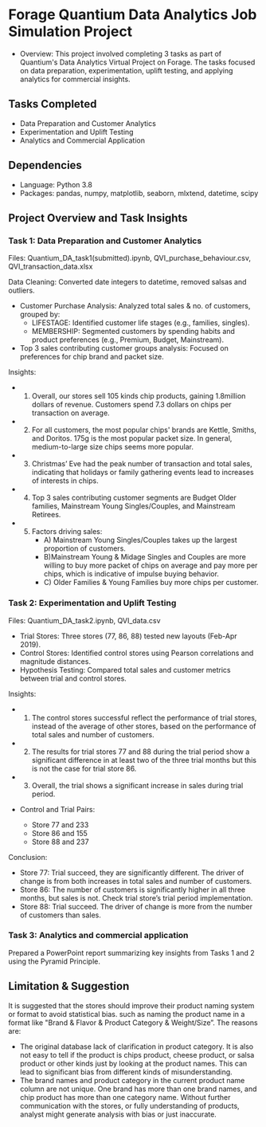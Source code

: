 # Forage Quantium Data Analytics Job Simulation Project
- Overview:
This project involved completing 3 tasks as part of Quantium's Data Analytics Virtual Project on Forage. The tasks focused on data preparation, experimentation, uplift testing, and applying analytics for commercial insights.

## Tasks Completed
- Data Preparation and Customer Analytics
- Experimentation and Uplift Testing
- Analytics and Commercial Application

## Dependencies
- Language: Python 3.8
- Packages: pandas, numpy, matplotlib, seaborn, mlxtend, datetime, scipy
## Project Overview and Task Insights 
### Task 1: Data Preparation and Customer Analytics
Files: Quantium_DA_task1(submitted).ipynb, QVI_purchase_behaviour.csv, QVI_transaction_data.xlsx

Data Cleaning: Converted date integers to datetime, removed salsas and outliers.
- Customer Purchase Analysis: Analyzed total sales & no. of customers, grouped by:
  - LIFESTAGE: Identified customer life stages (e.g., families, singles).
  - MEMBERSHIP: Segmented customers by spending habits and product preferences (e.g., Premium, Budget, Mainstream).
- Top 3 sales contributing customer groups analysis: Focused on preferences for chip brand and packet size.

Insights:
- 1. Overall, our stores sell 105 kinds chip products, gaining 1.8million dollars of revenue. Customers spend 7.3 dollars on chips per transaction on average.
- 2. For all customers, the most popular chips' brands are Kettle, Smiths, and Doritos. 175g is the most popular packet size. In general, medium-to-large size chips seems more popular.
- 3. Christmas’ Eve had the peak number of transaction and total sales, indicating that holidays or family gathering events lead to increases of interests in chips.
- 4. Top 3 sales contributing customer segments are Budget Older families, Mainstream Young Singles/Couples, and Mainstream Retirees.
- 5. Factors driving sales:
     - A) Mainstream Young Singles/Couples takes up the largest proportion of customers.
     - B)Mainstream Young & Midage Singles and Couples are more willing to buy more packet of chips on average and pay more per chips, which is indicative of impulse buying behavior.
     - C) Older Families & Young Families buy more chips per customer.

### Task 2: Experimentation and Uplift Testing
Files: Quantium_DA_task2.ipynb, QVI_data.csv

- Trial Stores: Three stores (77, 86, 88) tested new layouts (Feb-Apr 2019).
- Control Stores: Identified control stores using Pearson correlations and magnitude distances.
- Hypothesis Testing: Compared total sales and customer metrics between trial and control stores.

Insights:
- 1. The control stores successful reflect the performance of trial stores, instead of the average of other stores, based on the performance of total sales and number of customers.
- 2. The results for trial stores 77 and 88 during the trial period show a significant difference in at least two of the three trial months but this is not the case for trial store 86.
- 3. Overall, the trial shows a significant increase in sales during trial period.

- Control and Trial Pairs:
  - Store 77 and 233
  - Store 86 and 155
  - Store 88 and 237

Conclusion:
- Store 77: Trial succeed, they are significantly different. The driver of change is from both increases in total sales and number of customers.
- Store 86: The number of customers is significantly higher in all three months, but sales is not. Check trial store’s trial period implementation.
- Store 88: Trial succeed. The driver of change is more from the number of customers than sales.

### Task 3: Analytics and commercial application
Prepared a PowerPoint report summarizing key insights from Tasks 1 and 2 using the Pyramid Principle.

## Limitation & Suggestion
It is suggested that the stores should improve their product naming system or format to avoid statistical bias. such as naming the product name in a format like "Brand & Flavor & Product Category & Weight/Size”.
The reasons are:
- The original database lack of clarification in product category. It is also not easy to tell if the
product is chips product, cheese product, or salsa product or other kinds just by looking at the
product names. This can lead to significant bias from different kinds of misunderstanding.
- The brand names and product category in the current product name column are not unique. One
brand has more than one brand names, and chip product has more than one category name. Without further communication with the stores, or fully understanding of products, analyst might generate analysis with bias or just inaccurate.
